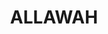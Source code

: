 ---
lastmod: '2025-04-06T06:05:20+00:00'
latitude: -33.973161
layout: suburb
longitude: 151.117453
postcode: '2218'
state: NSW
title: ALLAWAH
url: /nsw/allawah/
---